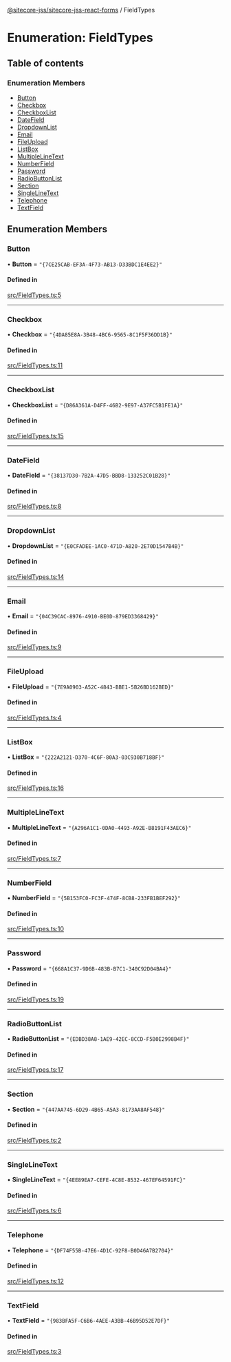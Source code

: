 [@sitecore-jss/sitecore-jss-react-forms](../README.md) / FieldTypes

# Enumeration: FieldTypes

## Table of contents

### Enumeration Members

- [Button](FieldTypes.md#button)
- [Checkbox](FieldTypes.md#checkbox)
- [CheckboxList](FieldTypes.md#checkboxlist)
- [DateField](FieldTypes.md#datefield)
- [DropdownList](FieldTypes.md#dropdownlist)
- [Email](FieldTypes.md#email)
- [FileUpload](FieldTypes.md#fileupload)
- [ListBox](FieldTypes.md#listbox)
- [MultipleLineText](FieldTypes.md#multiplelinetext)
- [NumberField](FieldTypes.md#numberfield)
- [Password](FieldTypes.md#password)
- [RadioButtonList](FieldTypes.md#radiobuttonlist)
- [Section](FieldTypes.md#section)
- [SingleLineText](FieldTypes.md#singlelinetext)
- [Telephone](FieldTypes.md#telephone)
- [TextField](FieldTypes.md#textfield)

## Enumeration Members

### Button

• **Button** = ``"{7CE25CAB-EF3A-4F73-AB13-D33BDC1E4EE2}"``

#### Defined in

[src/FieldTypes.ts:5](https://github.com/Sitecore/jss/blob/d11a8ce24/packages/sitecore-jss-react-forms/src/FieldTypes.ts#L5)

___

### Checkbox

• **Checkbox** = ``"{4DA85E8A-3B48-4BC6-9565-8C1F5F36DD1B}"``

#### Defined in

[src/FieldTypes.ts:11](https://github.com/Sitecore/jss/blob/d11a8ce24/packages/sitecore-jss-react-forms/src/FieldTypes.ts#L11)

___

### CheckboxList

• **CheckboxList** = ``"{D86A361A-D4FF-46B2-9E97-A37FC5B1FE1A}"``

#### Defined in

[src/FieldTypes.ts:15](https://github.com/Sitecore/jss/blob/d11a8ce24/packages/sitecore-jss-react-forms/src/FieldTypes.ts#L15)

___

### DateField

• **DateField** = ``"{38137D30-7B2A-47D5-BBD8-133252C01B28}"``

#### Defined in

[src/FieldTypes.ts:8](https://github.com/Sitecore/jss/blob/d11a8ce24/packages/sitecore-jss-react-forms/src/FieldTypes.ts#L8)

___

### DropdownList

• **DropdownList** = ``"{E0CFADEE-1AC0-471D-A820-2E70D1547B4B}"``

#### Defined in

[src/FieldTypes.ts:14](https://github.com/Sitecore/jss/blob/d11a8ce24/packages/sitecore-jss-react-forms/src/FieldTypes.ts#L14)

___

### Email

• **Email** = ``"{04C39CAC-8976-4910-BE0D-879ED3368429}"``

#### Defined in

[src/FieldTypes.ts:9](https://github.com/Sitecore/jss/blob/d11a8ce24/packages/sitecore-jss-react-forms/src/FieldTypes.ts#L9)

___

### FileUpload

• **FileUpload** = ``"{7E9A0903-A52C-4843-BBE1-5B26BD162BED}"``

#### Defined in

[src/FieldTypes.ts:4](https://github.com/Sitecore/jss/blob/d11a8ce24/packages/sitecore-jss-react-forms/src/FieldTypes.ts#L4)

___

### ListBox

• **ListBox** = ``"{222A2121-D370-4C6F-80A3-03C930B718BF}"``

#### Defined in

[src/FieldTypes.ts:16](https://github.com/Sitecore/jss/blob/d11a8ce24/packages/sitecore-jss-react-forms/src/FieldTypes.ts#L16)

___

### MultipleLineText

• **MultipleLineText** = ``"{A296A1C1-0DA0-4493-A92E-B8191F43AEC6}"``

#### Defined in

[src/FieldTypes.ts:7](https://github.com/Sitecore/jss/blob/d11a8ce24/packages/sitecore-jss-react-forms/src/FieldTypes.ts#L7)

___

### NumberField

• **NumberField** = ``"{5B153FC0-FC3F-474F-8CB8-233FB1BEF292}"``

#### Defined in

[src/FieldTypes.ts:10](https://github.com/Sitecore/jss/blob/d11a8ce24/packages/sitecore-jss-react-forms/src/FieldTypes.ts#L10)

___

### Password

• **Password** = ``"{668A1C37-9D6B-483B-B7C1-340C92D04BA4}"``

#### Defined in

[src/FieldTypes.ts:19](https://github.com/Sitecore/jss/blob/d11a8ce24/packages/sitecore-jss-react-forms/src/FieldTypes.ts#L19)

___

### RadioButtonList

• **RadioButtonList** = ``"{EDBD38A8-1AE9-42EC-8CCD-F5B0E2998B4F}"``

#### Defined in

[src/FieldTypes.ts:17](https://github.com/Sitecore/jss/blob/d11a8ce24/packages/sitecore-jss-react-forms/src/FieldTypes.ts#L17)

___

### Section

• **Section** = ``"{447AA745-6D29-4B65-A5A3-8173AA8AF548}"``

#### Defined in

[src/FieldTypes.ts:2](https://github.com/Sitecore/jss/blob/d11a8ce24/packages/sitecore-jss-react-forms/src/FieldTypes.ts#L2)

___

### SingleLineText

• **SingleLineText** = ``"{4EE89EA7-CEFE-4C8E-8532-467EF64591FC}"``

#### Defined in

[src/FieldTypes.ts:6](https://github.com/Sitecore/jss/blob/d11a8ce24/packages/sitecore-jss-react-forms/src/FieldTypes.ts#L6)

___

### Telephone

• **Telephone** = ``"{DF74F55B-47E6-4D1C-92F8-B0D46A7B2704}"``

#### Defined in

[src/FieldTypes.ts:12](https://github.com/Sitecore/jss/blob/d11a8ce24/packages/sitecore-jss-react-forms/src/FieldTypes.ts#L12)

___

### TextField

• **TextField** = ``"{983BFA5F-C6B6-4AEE-A3BB-46B95D52E7DF}"``

#### Defined in

[src/FieldTypes.ts:3](https://github.com/Sitecore/jss/blob/d11a8ce24/packages/sitecore-jss-react-forms/src/FieldTypes.ts#L3)
